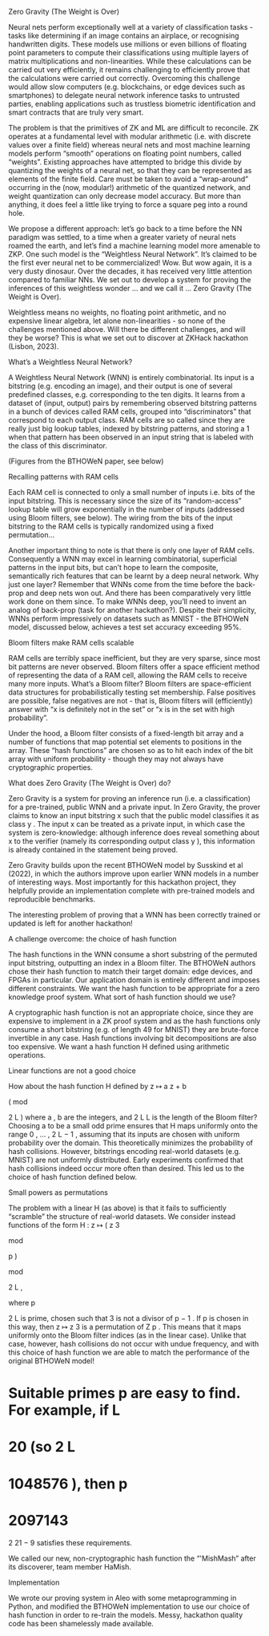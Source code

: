 Zero Gravity (The Weight is Over)

Neural nets perform exceptionally well at a variety of classification tasks - tasks like determining if an image contains an airplace, or recognising handwritten digits. These models use millions or even billions of floating point parameters to compute their classifications using multiple layers of matrix multiplications and non-linearities. While these calculations can be carried out very efficiently, it remains challenging to efficiently prove that the calculations were carried out correctly. Overcoming this challenge would allow slow computers (e.g. blockchains, or edge devices such as smartphones) to delegate neural network inference tasks to untrusted parties, enabling applications such as trustless biometric identification and smart contracts that are truly very smart.

The problem is that the primitives of ZK and ML are difficult to reconcile. ZK operates at a fundamental level with modular arithmetic (i.e. with discrete values over a finite field) whereas neural nets and most machine learning models perform “smooth” operations on floating point numbers, called “weights”. Existing approaches have attempted to bridge this divide by quantizing the weights of a neural net, so that they can be represented as elements of the finite field. Care must be taken to avoid a “wrap-around” occurring in the (now, modular!) arithmetic of the quantized network, and weight quantization can only decrease model accuracy. But more than anything, it does feel a little like trying to force a square peg into a round hole.

We propose a different approach: let’s go back to a time before the NN paradigm was settled, to a time when a greater variety of neural nets roamed the earth, and let’s find a machine learning model more amenable to ZKP. One such model is the “Weightless Neural Network”. It’s claimed to be the first ever neural net to be commercialized! Wow. But wow again, it is a very dusty dinosaur. Over the decades, it has received very little attention compared to familiar NNs. We set out to develop a system for proving the inferences of this weightless wonder … and we call it … Zero Gravity (The Weight is Over).

Weightless means no weights, no floating point arithmetic, and no expensive linear algebra, let alone non-linearities - so none of the challenges mentioned above. Will there be different challenges, and will they be worse? This is what we set out to discover at ZKHack hackathon (Lisbon, 2023).

What’s a Weightless Neural Network?

A Weightless Neural Network (WNN) is entirely combinatorial. Its input is a bitstring (e.g. encoding an image), and their output is one of several predefined classes, e.g. corresponding to the ten digits. It learns from a dataset of (input, output) pairs by remembering observed bitstring patterns in a bunch of devices called RAM cells, grouped into “discriminators” that correspond to each output class. RAM cells are so called since they are really just big lookup tables, indexed by bitstring patterns, and storing a 1 when that pattern has been observed in an input string that is labeled with the class of this discriminator.

(Figures from the BTHOWeN paper, see below)

Recalling patterns with RAM cells

Each RAM cell is connected to only a small number of inputs i.e. bits of the input bitstring. This is necessary since the size of its “random-access” lookup table will grow exponentially in the number of inputs (addressed using Bloom filters, see below). The wiring from the bits of the input bitstring to the RAM cells is typically randomized using a fixed permutation…

Another important thing to note is that there is only one layer of RAM cells. Consequently a WNN may excel in learning combinatorial, superficial patterns in the input bits, but can’t hope to learn the composite, semantically rich features that can be learnt by a deep neural network. Why just one layer? Remember that WNNs come from the time before the back-prop and deep nets won out. And there has been comparatively very little work done on them since. To make WNNs deep, you’ll need to invent an analog of back-prop (task for another hackathon?). Despite their simplicity, WNNs perform impressively on datasets such as MNIST - the BTHOWeN model, discussed below, achieves a test set accuracy exceeding 95%.

Bloom filters make RAM cells scalable

RAM cells are terribly space inefficient, but they are very sparse, since most bit patterns are never observed. Bloom filters offer a space efficient method of representing the data of a RAM cell, allowing the RAM cells to receive many more inputs. What’s a Bloom filter? Bloom filters are space-efficient data structures for probabilistically testing set membership. False positives are possible, false negatives are not - that is, Bloom filters will (efficiently) answer with “x is definitely not in the set” or “x is in the set with high probability”.

Under the hood, a Bloom filter consists of a fixed-length bit array and a number of functions that map potential set elements to positions in the array. These “hash functions” are chosen so as to hit each index of the bit array with uniform probability - though they may not always have cryptographic properties.

What does Zero Gravity (The Weight is Over) do?

Zero Gravity is a system for proving an inference run (i.e. a classification) for a pre-trained, public WNN and a private input. In Zero Gravity, the prover claims to know an input bitstring 
x
such that the public model classifies it as class 
y
. The input 
x
 can be treated as a private input, in which case the system is zero-knowledge: although inference does reveal something about 
x
to the verifier (namely its corresponding output class 
y
), this information is already contained in the statement being proved.

Zero Gravity builds upon the recent BTHOWeN model by Susskind et al (2022), in which the authors improve upon earlier WNN models in a number of interesting ways. Most importantly for this hackathon project, they helpfully provide an implementation complete with pre-trained models and reproducible benchmarks.

The interesting problem of proving that a WNN has been correctly trained or updated is left for another hackathon!

A challenge overcome: the choice of hash function

The hash functions in the WNN consume a short substring of the permuted input bitstring, outputting an index in a Bloom filter. The BTHOWeN authors chose their hash function to match their target domain: edge devices, and FPGAs in particular. Our application domain is entirely different and imposes different constraints. We want the hash function to be appropriate for a zero knowledge proof system. What sort of hash function should we use?

A cryptographic hash function is not an appropriate choice, since they are expensive to implement in a ZK proof system and as the hash functions only consume a short bitstring (e.g. of length 49 for MNIST) they are brute-force invertible in any case. Hash functions involving bit decompositions are also too expensive. We want a hash function 
H
 defined using arithmetic operations.

Linear functions are not a good choice

How about the hash function 
H
 defined by 
z
↦
a
z
+
b
 
(
mod
 
2
L
)
 where 
a
,
b
 are the integers, and 
2
L
L
 is the length of the Bloom filter? Choosing 
a
 to be a small odd prime ensures that 
H
maps uniformly onto the range 
0
,
…
,
2
L
−
1
, assuming that its inputs are chosen with uniform probability over the domain. This theoretically minimizes the probability of hash collisions. However, bitstrings encoding real-world datasets (e.g. MNIST) are not uniformly distributed. Early experiments confirmed that hash collisions indeed occur more often than desired. This led us to the choice of hash function defined below.

Small powers as permutations

The problem with a linear 
H
 (as above) is that it fails to sufficiently “scramble” the structure of real-world datasets. We consider instead functions of the form
H
:
z
↦
(
z
3
 
mod
 
p
)
 
mod
 
2
L
,

where 
p
>
2
L
 is prime, chosen such that 
3
 is not a divisor of 
p
−
1
. If 
p
 is chosen in this way, then 
z
↦
z
3
 is a permutation of 
Z
p
. This means that it maps uniformly onto the Bloom filter indices (as in the linear case). Unlike that case, however, hash collisions do not occur with undue frequency, and with this choice of hash function we are able to match the performance of the original BTHOWeN model!

Suitable primes 
p
 are easy to find. For example, if 
L
=
20
 (so 
2
L
=
1048576
), then
p
=
2097143
=
2
21
−
9
 satisfies these requirements.

We called our new, non-cryptographic hash function the “'MishMash” after its discoverer, team member HaMish.

Implementation

We wrote our proving system in Aleo with some metaprogramming in Python, and modified the BTHOWeN implementation to use our choice of hash function in order to re-train the models. Messy, hackathon quality code has been shamelessly made available.